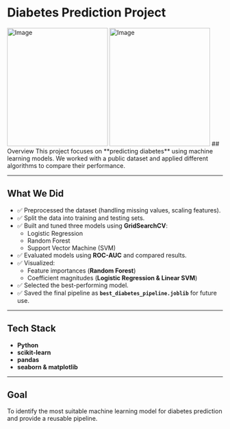 #  Diabetes Prediction Project  
<img width="235" height="276" alt="Image" src="https://github.com/user-attachments/assets/59339950-459f-4112-9553-049c140d1c2d" />
<img width="235" height="276" alt="Image" src="https://github.com/user-attachments/assets/8016a7ce-e8c9-4984-ae80-f6d3a4c3dae4" />
##  Overview  
This project focuses on **predicting diabetes** using machine learning models.  
We worked with a public dataset and applied different algorithms to compare their performance.  

---

##  What We Did  
- ✅ Preprocessed the dataset (handling missing values, scaling features).  
- ✅ Split the data into training and testing sets.  
- ✅ Built and tuned three models using **GridSearchCV**:  
  - Logistic Regression  
  - Random Forest  
  - Support Vector Machine (SVM)  
- ✅ Evaluated models using **ROC-AUC** and compared results.  
- ✅ Visualized:  
  - Feature importances (**Random Forest**)  
  - Coefficient magnitudes (**Logistic Regression & Linear SVM**)  
- ✅ Selected the best-performing model.  
- ✅ Saved the final pipeline as **`best_diabetes_pipeline.joblib`** for future use.  

---

##  Tech Stack  
- **Python** 
- **scikit-learn**   
- **pandas**  
- **seaborn & matplotlib**  

---

## Goal  
To identify the most suitable machine learning model for diabetes prediction and provide a reusable pipeline.  
